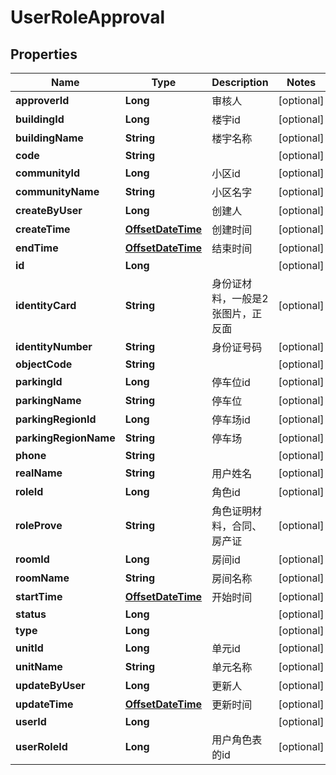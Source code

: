 
# UserRoleApproval

## Properties
Name | Type | Description | Notes
------------ | ------------- | ------------- | -------------
**approverId** | **Long** | 审核人 |  [optional]
**buildingId** | **Long** | 楼宇id |  [optional]
**buildingName** | **String** | 楼宇名称 |  [optional]
**code** | **String** |  |  [optional]
**communityId** | **Long** | 小区id |  [optional]
**communityName** | **String** | 小区名字 |  [optional]
**createByUser** | **Long** | 创建人 |  [optional]
**createTime** | [**OffsetDateTime**](OffsetDateTime.md) | 创建时间 |  [optional]
**endTime** | [**OffsetDateTime**](OffsetDateTime.md) | 结束时间 |  [optional]
**id** | **Long** |  |  [optional]
**identityCard** | **String** | 身份证材料，一般是2张图片，正反面 |  [optional]
**identityNumber** | **String** | 身份证号码 |  [optional]
**objectCode** | **String** |  |  [optional]
**parkingId** | **Long** | 停车位id |  [optional]
**parkingName** | **String** | 停车位 |  [optional]
**parkingRegionId** | **Long** | 停车场id |  [optional]
**parkingRegionName** | **String** | 停车场 |  [optional]
**phone** | **String** |  |  [optional]
**realName** | **String** | 用户姓名 |  [optional]
**roleId** | **Long** | 角色id |  [optional]
**roleProve** | **String** | 角色证明材料，合同、房产证 |  [optional]
**roomId** | **Long** | 房间id |  [optional]
**roomName** | **String** | 房间名称 |  [optional]
**startTime** | [**OffsetDateTime**](OffsetDateTime.md) | 开始时间 |  [optional]
**status** | **Long** |  |  [optional]
**type** | **Long** |  |  [optional]
**unitId** | **Long** | 单元id |  [optional]
**unitName** | **String** | 单元名称 |  [optional]
**updateByUser** | **Long** | 更新人 |  [optional]
**updateTime** | [**OffsetDateTime**](OffsetDateTime.md) | 更新时间 |  [optional]
**userId** | **Long** |  |  [optional]
**userRoleId** | **Long** | 用户角色表的id |  [optional]



